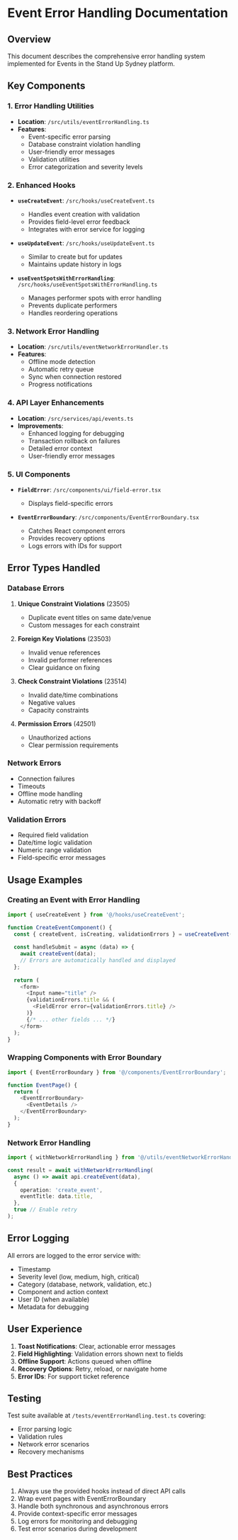 # Event Error Handling Documentation

## Overview
This document describes the comprehensive error handling system implemented for Events in the Stand Up Sydney platform.

## Key Components

### 1. Error Handling Utilities
- **Location**: `/src/utils/eventErrorHandling.ts`
- **Features**:
  - Event-specific error parsing
  - Database constraint violation handling
  - User-friendly error messages
  - Validation utilities
  - Error categorization and severity levels

### 2. Enhanced Hooks
- **`useCreateEvent`**: `/src/hooks/useCreateEvent.ts`
  - Handles event creation with validation
  - Provides field-level error feedback
  - Integrates with error service for logging
  
- **`useUpdateEvent`**: `/src/hooks/useUpdateEvent.ts`
  - Similar to create but for updates
  - Maintains update history in logs
  
- **`useEventSpotsWithErrorHandling`**: `/src/hooks/useEventSpotsWithErrorHandling.ts`
  - Manages performer spots with error handling
  - Prevents duplicate performers
  - Handles reordering operations

### 3. Network Error Handling
- **Location**: `/src/utils/eventNetworkErrorHandler.ts`
- **Features**:
  - Offline mode detection
  - Automatic retry queue
  - Sync when connection restored
  - Progress notifications

### 4. API Layer Enhancements
- **Location**: `/src/services/api/events.ts`
- **Improvements**:
  - Enhanced logging for debugging
  - Transaction rollback on failures
  - Detailed error context
  - User-friendly error messages

### 5. UI Components
- **`FieldError`**: `/src/components/ui/field-error.tsx`
  - Displays field-specific errors
  
- **`EventErrorBoundary`**: `/src/components/EventErrorBoundary.tsx`
  - Catches React component errors
  - Provides recovery options
  - Logs errors with IDs for support

## Error Types Handled

### Database Errors
1. **Unique Constraint Violations** (23505)
   - Duplicate event titles on same date/venue
   - Custom messages for each constraint

2. **Foreign Key Violations** (23503)
   - Invalid venue references
   - Invalid performer references
   - Clear guidance on fixing

3. **Check Constraint Violations** (23514)
   - Invalid date/time combinations
   - Negative values
   - Capacity constraints

4. **Permission Errors** (42501)
   - Unauthorized actions
   - Clear permission requirements

### Network Errors
- Connection failures
- Timeouts
- Offline mode handling
- Automatic retry with backoff

### Validation Errors
- Required field validation
- Date/time logic validation
- Numeric range validation
- Field-specific error messages

## Usage Examples

### Creating an Event with Error Handling
```typescript
import { useCreateEvent } from '@/hooks/useCreateEvent';

function CreateEventComponent() {
  const { createEvent, isCreating, validationErrors } = useCreateEvent();
  
  const handleSubmit = async (data) => {
    await createEvent(data);
    // Errors are automatically handled and displayed
  };
  
  return (
    <form>
      <Input name="title" />
      {validationErrors.title && (
        <FieldError error={validationErrors.title} />
      )}
      {/* ... other fields ... */}
    </form>
  );
}
```

### Wrapping Components with Error Boundary
```typescript
import { EventErrorBoundary } from '@/components/EventErrorBoundary';

function EventPage() {
  return (
    <EventErrorBoundary>
      <EventDetails />
    </EventErrorBoundary>
  );
}
```

### Network Error Handling
```typescript
import { withNetworkErrorHandling } from '@/utils/eventNetworkErrorHandler';

const result = await withNetworkErrorHandling(
  async () => await api.createEvent(data),
  {
    operation: 'create_event',
    eventTitle: data.title,
  },
  true // Enable retry
);
```

## Error Logging

All errors are logged to the error service with:
- Timestamp
- Severity level (low, medium, high, critical)
- Category (database, network, validation, etc.)
- Component and action context
- User ID (when available)
- Metadata for debugging

## User Experience

1. **Toast Notifications**: Clear, actionable error messages
2. **Field Highlighting**: Validation errors shown next to fields
3. **Offline Support**: Actions queued when offline
4. **Recovery Options**: Retry, reload, or navigate home
5. **Error IDs**: For support ticket reference

## Testing

Test suite available at `/tests/eventErrorHandling.test.ts` covering:
- Error parsing logic
- Validation rules
- Network error scenarios
- Recovery mechanisms

## Best Practices

1. Always use the provided hooks instead of direct API calls
2. Wrap event pages with EventErrorBoundary
3. Handle both synchronous and asynchronous errors
4. Provide context-specific error messages
5. Log errors for monitoring and debugging
6. Test error scenarios during development